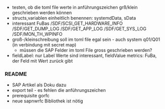 * testen, ob die toml file werte in anführungszeichen grß/klein geschrieben werden können
* structs,variablen einheitlich benennen: systemdData, sData
* interessant FuBas
    /SDF/SCSI_GET_HARDWARE_INFO
    /SDF/GET_DUMP_LOG
    /SDF/GET_APP_LOG
    /SDF/GET_SYS_LOG
    /SDF/MON_TH_WPINFO
* groß-/kleinschreibung soll im toml file egal sein - auch system q01/Q01 (in verbindung mit secret map)
   * müssen die SAP Felder im toml File gross geschrieben werden?
* fieldLabel: nur Label Werte sind interessant, fieldValue metrics: FuBa, der Feld mit Wert zurück gibt



### README

* SAP Artikel als Doku dazu
* export teil - es fehlen die anführungszeichen
* prerequisite gorfc
* neue sapnwrfc Bibliothek ist nötig

